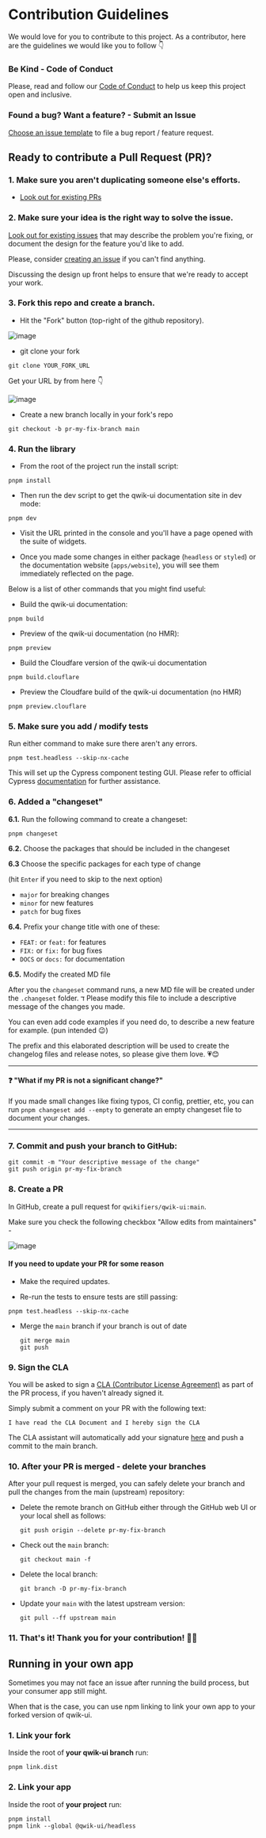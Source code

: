 # Contribution Guidelines

We would love for you to contribute to this project.
As a contributor, here are the guidelines we would like you to follow 👇

### Be Kind - Code of Conduct

Please, read and follow our [Code of Conduct](CODE_OF_CONDUCT.md) to help us keep this project open and inclusive.

### Found a bug? Want a feature? - Submit an Issue

[Choose an issue template](https://github.com/qwikifiers/qwik-ui/issues/new/choose) to file a bug report / feature request.

## Ready to contribute a Pull Request (PR)?

### 1. Make sure you aren't duplicating someone else's efforts.

- [Look out for existing PRs](https://github.com/qwikifiers/qwik-ui/pulls)

### 2. Make sure your idea is the right way to solve the issue.

[Look out for existing issues](https://github.com/qwikifiers/qwik-ui/issues) that may describe the problem you're fixing, or document the design for the feature you'd like to add.

Please, consider [creating an issue](https://github.com/qwikifiers/qwik-ui/issues/new) if you can't find anything.

Discussing the design up front helps to ensure that we're ready to accept your work.

### 3. Fork this repo and create a branch.

- Hit the "Fork" button (top-right of the github repository).

![image](https://user-images.githubusercontent.com/1430726/95460679-ec014400-097d-11eb-9a7a-93e0262d37d9.png)

- git clone your fork

```shell
git clone YOUR_FORK_URL
```

Get your URL by from here 👇

![image](https://user-images.githubusercontent.com/1430726/95461173-94afa380-097e-11eb-9568-dc986e050de6.png)

- Create a new branch locally in your fork's repo

```shell
git checkout -b pr-my-fix-branch main
```

### 4. Run the library

- From the root of the project run the install script:

```shell
pnpm install
```

- Then run the dev script to get the qwik-ui documentation site in dev mode:

```shell
pnpm dev
```

- Visit the URL printed in the console and you'll have a page opened with the suite of widgets.

- Once you made some changes in either package (`headless` or `styled`) or the documentation website (`apps/website`), you will see them immediately reflected on the page.

Below is a list of other commands that you might find useful:

- Build the qwik-ui documentation:

```shell
pnpm build
```

- Preview of the qwik-ui documentation (no HMR):

```shell
pnpm preview
```

- Build the Cloudfare version of the qwik-ui documentation

```shell
pnpm build.clouflare
```

- Preview the Cloudfare build of the qwik-ui documentation (no HMR)

```shell
pnpm preview.clouflare
```

### 5. Make sure you add / modify tests

Run either command to make sure there aren't any errors.

```shell
pnpm test.headless --skip-nx-cache
```

This will set up the Cypress component testing GUI. Please refer to official Cypress [documentation](https://docs.cypress.io/guides/overview/why-cypress) for further assistance.

### 6. Added a "changeset"

**6.1.** Run the following command to create a changeset:

```shell
pnpm changeset
```

**6.2.** Choose the packages that should be included in the changeset

**6.3** Choose the specific packages for each type of change

(hit `Enter` if you need to skip to the next option)

- `major` for breaking changes
- `minor` for new features
- `patch` for bug fixes

**6.4.** Prefix your change title with one of these:

- `FEAT:` or `feat:` for features
- `FIX:` or `fix:` for bug fixes
- `DOCS` or `docs:` for documentation

**6.5.** Modify the created MD file

After you the `changeset` command runs, a new MD file will be created under the `.changeset` folder.
ד
Please modify this file to include a descriptive message of the changes you made.

You can even add code examples if you need do, to describe a new feature for example. (pun intended 😉)

The prefix and this elaborated description will be used to create the changelog files and release notes, so please give them love. 💗😊

---

#### ❓ "What if my PR is not a significant change?"

If you made small changes like fixing typos, CI config, prettier, etc, you can run `pnpm changeset add --empty` to generate an empty changeset file to document
your changes.

---

### 7. Commit and push your branch to GitHub:

```shell
git commit -m "Your descriptive message of the change"
git push origin pr-my-fix-branch
```

### 8. Create a PR

In GitHub, create a pull request for `qwikifiers/qwik-ui:main`.

Make sure you check the following checkbox "Allow edits from maintainers" -

![image](https://user-images.githubusercontent.com/1430726/95461503-fbcd5800-097e-11eb-9b55-321d1ff0e6bb.png)

#### If you need to update your PR for some reason

- Make the required updates.

- Re-run the tests to ensure tests are still passing:

```shell
pnpm test.headless --skip-nx-cache
```

- Merge the `main` branch if your branch is out of date

  ```shell
  git merge main
  git push
  ```

### 9. Sign the CLA

You will be asked to sign a [CLA (Contributor License Agreement)](/CLA.md) as part of the PR process, if you haven't already signed it.

Simply submit a comment on your PR with the following text:

```
I have read the CLA Document and I hereby sign the CLA
```

The CLA assistant will automatically add your signature [here](/cla-signs/v1/cla.json) and push a commit to the main branch.

### 10. After your PR is merged - delete your branches

After your pull request is merged, you can safely delete your branch and pull the changes from the main (upstream) repository:

- Delete the remote branch on GitHub either through the GitHub web UI or your local shell as follows:

  ```shell
  git push origin --delete pr-my-fix-branch
  ```

- Check out the `main` branch:

  ```shell
  git checkout main -f
  ```

- Delete the local branch:

  ```shell
  git branch -D pr-my-fix-branch
  ```

- Update your `main` with the latest upstream version:

  ```shell
  git pull --ff upstream main
  ```

### 11. That's it! Thank you for your contribution! 🙏💓

[commit-message-format]: https://docs.google.com/document/d/1QrDFcIiPjSLDn3EL15IJygNPiHORgU1_OOAqWjiDU5Y/edit#

## Running in your own app

Sometimes you may not face an issue after running the build process, but your consumer app still might.

When that is the case, you can use npm linking to link your own app to your forked version of qwik-ui.

### 1. Link your fork

Inside the root of **your qwik-ui branch** run:

```
pnpm link.dist
```

### 2. Link your app

Inside the root of **your project** run:

```
pnpm install
pnpm link --global @qwik-ui/headless
```
